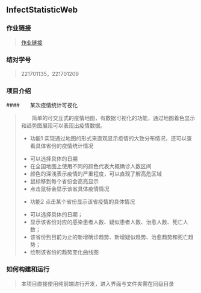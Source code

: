 ## InfectStatisticWeb

### 作业链接

> [作业链接](https://edu.cnblogs.com/campus/fzu/2020SPRINGS/homework/10460)

### 结对学号

> 221701135，221701209

### 项目介绍

####&emsp;&emsp;某次疫情统计可视化

> &emsp;&emsp;简单的可交互式的疫情地图，有数据可视化的功能，通过地图着色显示和趋势图展现可以表现出疫情数据。
> 
>  + 功能1
> 实现通过地图的形式来直观显示疫情的大致分布情况，还可以查看具体省份的疫情统计情况
>   * 可以选择具体的日期
>   * 在全国地图上使用不同的颜色代表大概确诊人数区间
>   * 颜色的深浅表示疫情的严重程度，可以直观了解高危区域
>   * 鼠标移到每个省份会高亮显示
>   * 点击鼠标会显示该省具体疫情情况
>  + 功能2
> 点击某个省份显示该省疫情的具体情况
>   * 可以选择具体的日期；
>   * 显示该省份对应的感染患者人数、疑似患者人数、治愈人数、死亡人数；
>   * 该省份到目前为止的新增确诊趋势、新增疑似趋势、治愈趋势和死亡趋势；
>   * 绘制该省份的趋势变化曲线图

### 如何构建和运行

> 本项目直接使用纯前端进行开发，进入界面与文件夹需在同级目录